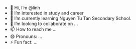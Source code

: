 - 👋 Hi, I’m @linh
- 👀 I’m interested in study and career
- 🌱 I’m currently learning Nguyen Tu Tan Secondary School.
- 💞️ I’m looking to collaborate on ...
- 📫 How to reach me ...
- 😄 Pronouns: ...
- ⚡ Fun fact: ...

<!---
linhnemn/linhnemn is a ✨ special ✨ repository because its `README.md` (this file) appears on your GitHub profile.
You can click the Preview link to take a look at your changes.
--->
